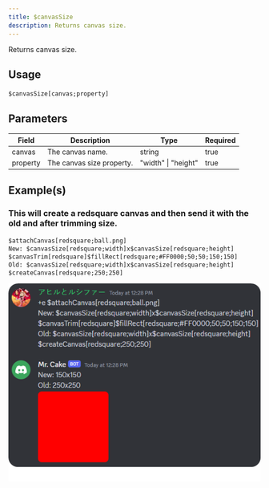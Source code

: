 ```yaml
---
title: $canvasSize
description: Returns canvas size.
---
```


Returns canvas size.

## Usage

```
$canvasSize[canvas;property]
```

## Parameters

| Field    | Description               | Type                | Required |
| -------- | ------------------------- | ------------------- | -------- |
| canvas   | The canvas name.          | string              | true     |
| property | The canvas size property. | "width" \| "height" | true     |

## Example(s)

### This will create a redsquare canvas and then send it with the old and after trimming size.

```
$attachCanvas[redsquare;ball.png]
New: $canvasSize[redsquare;width]x$canvasSize[redsquare;height] $canvasTrim[redsquare]$fillRect[redsquare;#FF0000;50;50;150;150]
Old: $canvasSize[redsquare;width]x$canvasSize[redsquare;height]
$createCanvas[redsquare;250;250]
```

![Preview](../../../../../../images/showcases/trim-only.png)
